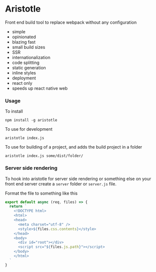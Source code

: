 # Aristotle
Front end build tool to replace webpack without any configuration
- simple 
- opinionated 
- blazing fast 
- small build sizes 
- SSR 
- internationalization 
- code splitting
- static generation 
- inline styles 
- deployment
- react only
- speeds up react native web

### Usage

To install

`npm install -g aristotle`

To use for development

`aristotle index.js`

To use for building of a project, and adds the build project in a folder

`aristotle index.js some/dist/folder/`

### Server side rendering

To hook into aristotle for server side rendering or something else on your front end server create a `server` folder or `server.js` file.

Format the file to something like this
```js
export default async (req, files) => {
  return `
    <!DOCTYPE html>
    <html>
    <head>
      <meta charset="utf-8" /> 
      <style>${files.css.contents}</style>
    </head>
    <body>
      <div id="root"></div>
      <script src="${files.js.path}"></script>
    </body>
    </html>
  `
}
```

